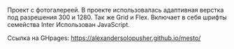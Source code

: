Проект с фотогалереей.
В проекте использовалась адаптивная верстка под разрешения 300 и 1280. Так же Grid и Flex. Включает в себя шрифты семейства Inter Использован JavaScript.

Ссылка на GHpages: https://alexandersolopusher.github.io/mesto/